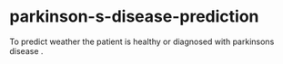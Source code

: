 # parkinson-s-disease-prediction
To predict weather the patient is healthy or diagnosed with parkinsons disease . 
